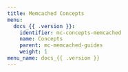 ```yaml
---
title: Memcached Concepts
menu:
  docs_{{ .version }}:
    identifier: mc-concepts-memcached
    name: Concepts
    parent: mc-memcached-guides
    weight: 1
menu_name: docs_{{ .version }}
---
```

